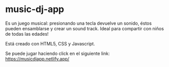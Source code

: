 # music-dj-app
Es un juego musical: presionando una tecla devuelve un sonido, éstos pueden ensamblarse y crear un sound track.
Ideal para compartir con niños de todas las edades!

Está creado con HTML5, CSS y Javascript.

Se puede jugar haciendo click en el siguiente link: https://musicdjapp.netlify.app/
